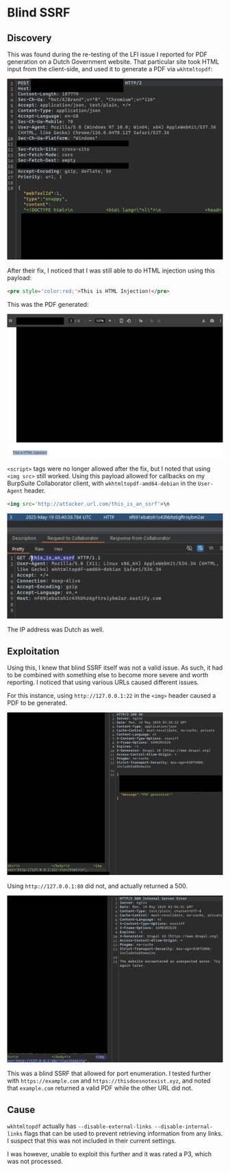 # Blind SSRF

## Discovery

This was found during the re-testing of the LFI issue I reported for PDF generation on a Dutch Government website. That particular site took HTML input from the client-side, and used it to generate a PDF via `wkhtmltopdf`:

![](../../../.gitbook/assets/dutch-government-lfi-image.png)

After their fix, I noticed that I was still able to do HTML injection using this payload:

```html
<pre style='color:red;'>This is HTML Injection!</pre>
```

This was the PDF generated:

![](../../../.gitbook/assets/dutch-government-ssrf-image.png)

`<script>` tags were no longer allowed after the fix, but I noted that using `<img src>` still worked. Using this payload allowed for callbacks on my BurpSuite Collaborator client, with `wkhtmltopdf-amd64-debian` in the `User-Agent` header.

```html
<img src='http://attacker.url.com/this_is_an_ssrf'>\n
```

![](../../../.gitbook/assets/dutch-government-ssrf-image-1.png)

The IP address was Dutch as well.

## Exploitation

Using this, I knew that blind SSRF itself was not a valid issue. As such, it had to be combined with something else to become more severe and worth reporting. I noticed that using various URLs caused different issues.

For this instance, using `http://127.0.0.1:22` in the `<img>` header caused a PDF to be generated.

![](../../../.gitbook/assets/dutch-government-ssrf-image-3.png)

Using `http://127.0.0.1:80` did not, and actually returned a 500.

![](../../../.gitbook/assets/dutch-government-ssrf-image-2.png)

This was a blind SSRF that allowed for port enumeration. I tested further with `https://example.com` and `https://thisdoesnotexist.xyz`, and noted that `example.com` returned a valid PDF while the other URL did not.

## Cause

`wkhtmltopdf` actually has `--disable-external-links --disable-internal-links` flags that can be used to prevent retrieving information from any links. I suspect that this was not included in their current settings.

I was however, unable to exploit this further and it was rated a P3, which was not processed.